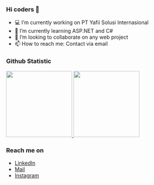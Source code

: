 ### Hi coders 👋

 <!-- **erikhant/erikhant** is a ✨ _special_ ✨ repository because its `README.md` (this file) appears on your GitHub profile. -->

- 💻 I’m currently working on PT Yafii Solusi Internasional
- 🌱 I’m currently learning ASP.NET and C#
- 👯 I’m looking to collaborate on any web project
- 📫 How to reach me: Contact via email

### Github Statistic
<p align="left">
<a href="https://github.com/erikhant">
  <img height="180em" src="https://github-readme-stats-eight-theta.vercel.app/api?username=rifkyhaekal&show_icons=true&theme=algolia&include_all_commits=true&count_private=true"/>
  <img height="180em" src="https://github-readme-stats-eight-theta.vercel.app/api/top-langs/?username=erikhant&layout=compact&langs_count=8&theme=algolia"/>
</a>
</p>

### Reach me on
- <a href="https://www.linkedin.com/in/erikhernanto/">LinkedIn</a>
- <a href="mailto:erikd.h49@gmail.com">Mail</a>
- <a href="https://instagram.com/erikhant_">Instagram</a>
